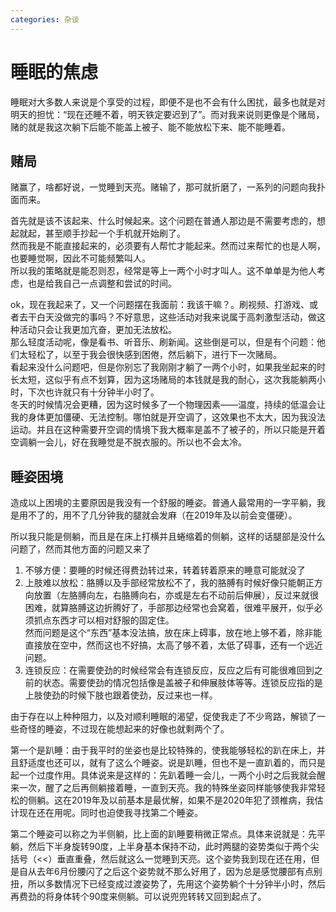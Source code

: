```yaml
---
categories: 杂谈
---
```


# 睡眠的焦虑

睡眠对大多数人来说是个享受的过程，即便不是也不会有什么困扰，最多也就是对明天的担忧：“现在还睡不着，明天铁定要迟到了”。而对我来说则更像是个赌局，赌的就是我这次躺下后能不能盖上被子、能不能放松下来、能不能睡着。

## 赌局

赌赢了，啥都好说，一觉睡到天亮。赌输了，那可就折磨了，一系列的问题向我扑面而来。

首先就是该不该起来、什么时候起来。这个问题在普通人那边是不需要考虑的，想起就起，甚至顺手抄起一个手机就开始刷了。  
然而我是不能直接起来的，必须要有人帮忙才能起来。然而过来帮忙的也是人啊，也要睡觉啊，因此不可能频繁叫人。  
所以我的策略就是能忍则忍，经常是等上一两个小时才叫人。这不单单是为他人考虑，也是给我自己一点调整和尝试的时间。

ok，现在我起来了，又一个问题摆在我面前：我该干嘛？。刷视频、打游戏、或者去干白天没做完的事吗？不好意思，这些活动对我来说属于高刺激型活动，做这种活动只会让我更加亢奋，更加无法放松。  
那么轻度活动呢，像是看书、听音乐、刷新闻。这些倒是可以，但是有个问题：他们太轻松了，以至于我会很快感到困倦，然后躺下，进行下一次赌局。  
看起来没什么问题吧，但是你别忘了我刚刚才躺了一两个小时，如果我坐起来的时长太短，这似乎有点不划算，因为这场赌局的本钱就是我的耐心，这次我能躺两小时，下次也许就只有十分钟半小时了。  
冬天的时候情况会更糟，因为这时候多了一个物理因素——温度，持续的低温会让我的身体更加僵硬、无法控制。哪怕就是开空调了，这效果也不太大，因为我没法运动。并且在这种需要开空调的情境下我大概率是盖不了被子的，所以只能是开着空调躺一会儿，好在我睡觉是不脱衣服的。所以也不会太冷。

## 睡姿困境

造成以上困境的主要原因是我没有一个舒服的睡姿。普通人最常用的一字平躺，我是用不了的，用不了几分钟我的腿就会发麻（在2019年及以前会变僵硬）。

所以我只能是侧躺，而且是在床上打横并且蜷缩着的侧躺，这样的话腿部是没什么问题了，然而其他方面的问题又来了

1. 不够方便：要睡的时候还得费劲转过来，转着转着原来的睡意可能就没了
2. 上肢难以放松：胳膊以及手部经常放松不了，我的胳膊有时候好像只能朝正方向放置（左胳膊向左，右胳膊向右，亦或是左右不动前后伸展），反过来就很困难，就算胳膊这边折腾好了，手部那边经常也会窝着，很难平展开，似乎必须抓点东西才可以相对舒服的固定住。  
然而问题是这个“东西”基本没法搞，放在床上碍事，放在地上够不着，除非能直接放在空中，然而这也不好搞，太高了够不着，太低了碍事，还有一个远近问题。
3. 连锁反应：在需要使劲的时候经常会有连锁反应，反应之后有可能很难回到之前的状态。需要使劲的情况包括像是盖被子和伸展肢体等等。连锁反应指的是上肢使劲的时候下肢也跟着使劲，反过来也一样。

由于存在以上种种阻力，以及对顺利睡眠的渴望，促使我走了不少弯路，解锁了一些奇怪的睡姿，不过现在能想起来的好像也就剩两个了。

第一个是趴睡：由于我平时的坐姿也是比较特殊的，使我能够轻松的趴在床上，并且舒适度也还可以，就有了这么个睡姿。说是趴睡，但也不是一直趴着的，而只是起一个过度作用。具体说来是这样的：先趴着睡一会儿，一两个小时之后我就会醒来一次，醒了之后再侧躺接着睡，一直到天亮。我的特殊坐姿同样能够使我非常轻松的侧躺。这在2019年及以前基本是最优解，如果不是2020年犯了颈椎病，我估计现在还在用呢。同时也迫使我寻找第二个睡姿。

第二个睡姿可以称之为半侧躺，比上面的趴睡要稍微正常点。具体来说就是：先平躺，然后下半身旋转90度，上半身基本保持不动，此时两腿的姿势类似于两个尖括号（<<）垂直重叠，然后就这么一觉睡到天亮。这个姿势我到现在还在用，但是自从去年6月份腰闪了之后这个姿势就不那么好用了，因为总是感觉腰部有点别扭，所以多数情况下已经变成过渡姿势了，先用这个姿势躺个十分钟半小时，然后再费劲的将身体转个90度来侧躺。可以说兜兜转转又回到起点了。
